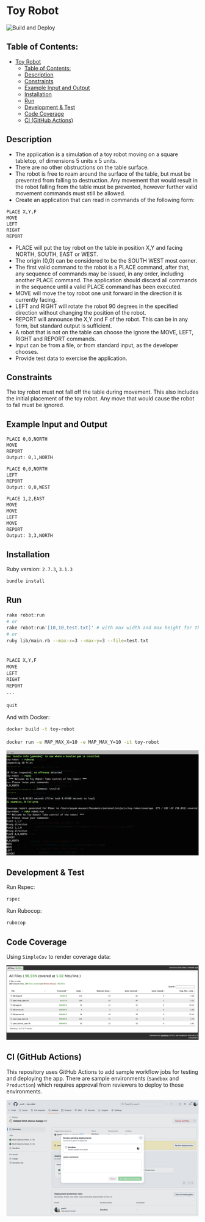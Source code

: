 # Toy Robot

![Build and Deploy](https://github.com/pamit/toy-robot/actions/workflows/deploy.yml/badge.svg)

## Table of Contents:
- [Toy Robot](#toy-robot)
  - [Table of Contents:](#table-of-contents)
  - [Description](#description)
  - [Constraints](#constraints)
  - [Example Input and Output](#example-input-and-output)
  - [Installation](#installation)
  - [Run](#run)
  - [Development \& Test](#development--test)
  - [Code Coverage](#code-coverage)
  - [CI (GitHub Actions)](#ci-github-actions)

## Description
- The application is a simulation of a toy robot moving on a square tabletop,
  of dimensions 5 units x 5 units.
- There are no other obstructions on the table surface.
- The robot is free to roam around the surface of the table, but must be
  prevented from falling to destruction. Any movement that would result in the
  robot falling from the table must be prevented, however further valid
  movement commands must still be allowed.
- Create an application that can read in commands of the following form:

```
PLACE X,Y,F
MOVE
LEFT
RIGHT
REPORT
```

- PLACE will put the toy robot on the table in position X,Y and facing NORTH,
  SOUTH, EAST or WEST.
- The origin (0,0) can be considered to be the SOUTH WEST most corner.
- The first valid command to the robot is a PLACE command, after that, any
  sequence of commands may be issued, in any order, including another PLACE
  command. The application should discard all commands in the sequence until a
  valid PLACE command has been executed.
- MOVE will move the toy robot one unit forward in the direction it is currently
  facing.
- LEFT and RIGHT will rotate the robot 90 degrees in the specified direction
  without changing the position of the robot.
- REPORT will announce the X,Y and F of the robot. This can be in any form, but
  standard output is sufficient.
- A robot that is not on the table can choose the ignore the MOVE, LEFT, RIGHT
  and REPORT commands.
- Input can be from a file, or from standard input, as the developer chooses.
- Provide test data to exercise the application.

## Constraints
The toy robot must not fall off the table during movement. This also includes
the initial placement of the toy robot. Any move that would cause the robot
to fall must be ignored.

## Example Input and Output

```
PLACE 0,0,NORTH
MOVE
REPORT
Output: 0,1,NORTH
```

```
PLACE 0,0,NORTH
LEFT
REPORT
Output: 0,0,WEST
```

```
PLACE 1,2,EAST
MOVE
MOVE
LEFT
MOVE
REPORT
Output: 3,3,NORTH
```

## Installation
Ruby version: `2.7.3`, `3.1.3`

```bash
bundle install
```

## Run

```bash
rake robot:run
# or
rake robot:run'[10,10,test.txt]' # with max width and max height for the map
# or
ruby lib/main.rb --max-x=3 --max-y=3 --file=test.txt


PLACE X,Y,F
MOVE
LEFT
RIGHT
REPORT
...

quit
```

And with Docker:

```bash
docker build -t toy-robot

docker run -e MAP_MAX_X=10 -e MAP_MAX_Y=10 -it toy-robot
```

![sample](static/sample.png)

## Development & Test
Run Rspec:

```bash
rspec
```

Run Rubocop:
```bash
rubocop
```

## Code Coverage

Using `SimpleCov` to render coverage data:

![coverage](coverage/coverage.png)

## CI (GitHub Actions)

This repository uses GitHub Actions to add sample workflow jobs for testing and deploying the app. There are sample environments (`Sandbox` and `Production`) which requires approval from reviewers to deploy to those environments.

![CI](static/CI.png)
